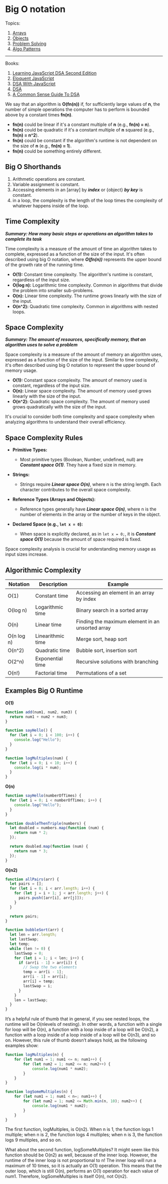 # Big O notation

Topics:

1. [Arrays](./Topics/arrays.md)
2. [Objects](./Topics/objects.md)
3. [Problem Solving](./Topics/problem%20solving.md)
4. [Algo Patterns](./Topics/patterns.md)

<hr/>

Books:

1. [Learning JavaScript DSA Second Edition](./Book%20pdf/Learning-JavaScript-Data-Structures-and-Algorithms-Second-Edition.pdf)
2. [Eloquent JavaScript](./Book%20pdf/Eloquent_JavaScript.pdf)
3. [DSA With JavaScript](./Book%20pdf/Data-Structures-&-Algorithms-with-JavaScript.pdf)
4. [DSA](./Book%20pdf/Data-Structure-and-Algorithms.pdf)
5. [A Common Sense Guide To DSA](./Book%20pdf/A-Common-Sense-Guide-to-Data-Structures-and-Algorithms-Level-Up-Your-Core-Programming-Skills.pdf)

We say that an algorithm is **O(fn(n))** if, for sufficiently large values of **n**, the number of simple operations the computer has to perform is bounded above by a constant times **fn(n)**.

- **fn(n)** could be linear if it's a constant multiple of **n** (e.g., **fn(n) = n**).
- **fn(n)** could be quadratic if it's a constant multiple of **n** squared (e.g., **fn(n) = n^2**).
- **fn(n)** could be constant if the algorithm's runtime is not dependent on the size of **n** (e.g., **fn(n) = 1**).
- **fn(n)** could be something entirely different.

## Big O Shorthands

1. Arithmetic operations are constant.
2. Variable assignment is constant.
3. Accessing elements in an [array] by **_index_** or {object} **_by key_** is constant.
4. in a loop, the complexity is the length of the loop times the complexity of whatever happens inside of the loop.

## Time Complexity

_**Summary: How many basic steps or operations an algorithm takes to complete its task**_

Time complexity is a measure of the amount of time an algorithm takes to complete, expressed as a function of the size of the input. It's often described using big O notation, where **_O(fn(n))_** represents the upper bound of the growth rate of the running time.

- **O(1):** Constant time complexity. The algorithm's runtime is constant, regardless of the input size.
- **O(log n):** Logarithmic time complexity. Common in algorithms that divide the problem into smaller sub-problems.
- **O(n):** Linear time complexity. The runtime grows linearly with the size of the input.
- **O(n^2):** Quadratic time complexity. Common in algorithms with nested loops.

## Space Complexity

_**Summary: The amount of resources, specifically memory, that an algorithm uses to solve a problem**_

Space complexity is a measure of the amount of memory an algorithm uses, expressed as a function of the size of the input. Similar to time complexity, it's often described using big O notation to represent the upper bound of memory usage.

- **O(1):** Constant space complexity. The amount of memory used is constant, regardless of the input size.
- **O(n):** Linear space complexity. The amount of memory used grows linearly with the size of the input.
- **O(n^2):** Quadratic space complexity. The amount of memory used grows quadratically with the size of the input.

It's crucial to consider both time complexity and space complexity when analyzing algorithms to understand their overall efficiency.

## Space Complexity Rules

- **Primitive Types:**

  - Most primitive types (Boolean, Number, undefined, null) are _**Constant space O(1)**_. They have a fixed size in memory.

- **Strings:**

  - Strings require _**Linear space O(n)**_, where n is the string length. Each character contributes to the overall space complexity.

- **Reference Types (Arrays and Objects):**

  - Reference types generally have _**Linear space O(n)**_, where n is the number of elements in the array or the number of keys in the object.

- **Declared Space (e.g., `let x = 0`):**
  - When space is explicitly declared, as in `let x = 0;`, it is _**Constant space O(1)**_ because the amount of space required is fixed.

Space complexity analysis is crucial for understanding memory usage as input sizes increase.

## Algorithmic Complexity

| Notation   | Description       | Example                                          |
| ---------- | ----------------- | ------------------------------------------------ |
| O(1)       | Constant time     | Accessing an element in an array by index        |
| O(log n)   | Logarithmic time  | Binary search in a sorted array                  |
| O(n)       | Linear time       | Finding the maximum element in an unsorted array |
| O(n log n) | Linearithmic time | Merge sort, heap sort                            |
| O(n^2)     | Quadratic time    | Bubble sort, insertion sort                      |
| O(2^n)     | Exponential time  | Recursive solutions with branching               |
| O(n!)      | Factorial time    | Permutations of a set                            |

## Examples Big O Runtime

**O(1)**

```js
function add(num1, num2, num3) {
  return num1 + num2 + num3;
}
```

```js
function sayHello() {
  for (let i = 0; i < 100; i++) {
    console.log("Hello");
  }
}
```

```js
function logMultiples(num) {
  for (let i = 0; i < 10; i++) {
    console.log(i * num);
  }
}
```

**O(n)**

```js
function sayHello(numberOfTimes) {
  for (let i = 0; i < numberOfTimes; i++) {
    console.log("Hello");
  }
}
```

```js
function doubleThenTriple(numbers) {
  let doubled = numbers.map(function (num) {
    return num * 2;
  });

  return doubled.map(function (num) {
    return num * 3;
  });
}
```

**O(n2)**

```js
function allPairs(arr) {
  let pairs = [];
  for (let i = 0; i < arr.length; i++) {
    for (let j = i + 1; j < arr.length; j++) {
      pairs.push([arr[i], arr[j]]);
    }
  }

  return pairs;
}
```

```js
function bubbleSort(arr) {
  let len = arr.length;
  let lastSwap;
  let temp;
  while (len != 0) {
    lastSwap = 0;
    for (let i = 1; i < len; i++) {
      if (arr[i - 1] > arr[i]) {
        // Swap the two elements
        temp = arr[i - 1];
        arr[i - 1] = arr[i];
        arr[i] = temp;
        lastSwap = i;
      }
    }
    len = lastSwap;
  }
}
```

It’s a helpful rule of thumb that in general, if you see nested loops, the runtime will be O(nlevels of nesting). In other words, a function with a single for loop will be O(n), a function with a loop inside of a loop will be O(n2), a function with a loop inside of a loop inside of a loop will be O(n3), and so on. However, this rule of thumb doesn’t always hold, as the following examples show:

```js
function logMultiples(n) {
    for (let num1 = 1; num1 <= n; num1++) {
        for (let num2 = 1; num2 <= n; num2++) {
            console.log(num1 * num2);
        }
    }
}

function logSomeMultiples(n) {
    for (let num1 = 1; num1 < n=; num1++) {
        for (let num2 = 1; num2 <= Math.min(n, 10); num2++) {
            console.log(num1 * num2);
        }
    }
}
```

The first function, logMultiples, is O(n2). When n is 1, the function logs 1 multiple; when n is 2, the function logs 4 multiples; when n is 3, the function logs 9 multiples, and so on.

What about the second function, logSomeMultiples? It might seem like this function should be O(n2) as well, because of the inner loop. However, the runtime of the inner loop is not proportional to n! The inner loop will run a maximum of 10 times, so it is actually an O(1) operation. This means that the outer loop, which is still O(n), performs an O(1) operation for each value of num1. Therefore, logSomeMultiples is itself O(n), not O(n2).
